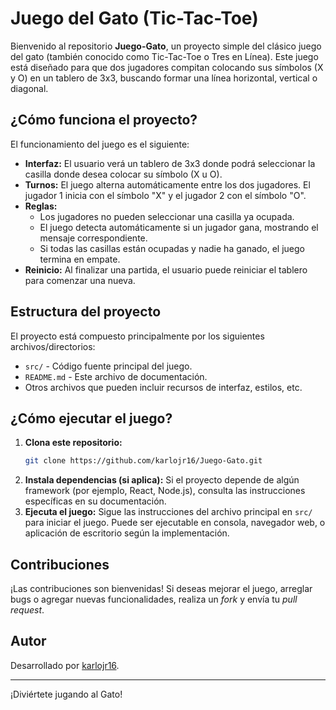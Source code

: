 # Juego del Gato (Tic-Tac-Toe)

Bienvenido al repositorio **Juego-Gato**, un proyecto simple del clásico juego del gato (también conocido como Tic-Tac-Toe o Tres en Línea). Este juego está diseñado para que dos jugadores compitan colocando sus símbolos (X y O) en un tablero de 3x3, buscando formar una línea horizontal, vertical o diagonal.

## ¿Cómo funciona el proyecto?

El funcionamiento del juego es el siguiente:

- **Interfaz:** El usuario verá un tablero de 3x3 donde podrá seleccionar la casilla donde desea colocar su símbolo (X u O).
- **Turnos:** El juego alterna automáticamente entre los dos jugadores. El jugador 1 inicia con el símbolo "X" y el jugador 2 con el símbolo "O".
- **Reglas:**
  - Los jugadores no pueden seleccionar una casilla ya ocupada.
  - El juego detecta automáticamente si un jugador gana, mostrando el mensaje correspondiente.
  - Si todas las casillas están ocupadas y nadie ha ganado, el juego termina en empate.
- **Reinicio:** Al finalizar una partida, el usuario puede reiniciar el tablero para comenzar una nueva.

## Estructura del proyecto

El proyecto está compuesto principalmente por los siguientes archivos/directorios:
- `src/` - Código fuente principal del juego.
- `README.md` - Este archivo de documentación.
- Otros archivos que pueden incluir recursos de interfaz, estilos, etc.

## ¿Cómo ejecutar el juego?

1. **Clona este repositorio:**
   ```bash
   git clone https://github.com/karlojr16/Juego-Gato.git
   ```
2. **Instala dependencias (si aplica):**
   Si el proyecto depende de algún framework (por ejemplo, React, Node.js), consulta las instrucciones específicas en su documentación.
3. **Ejecuta el juego:**
   Sigue las instrucciones del archivo principal en `src/` para iniciar el juego. Puede ser ejecutable en consola, navegador web, o aplicación de escritorio según la implementación.

## Contribuciones

¡Las contribuciones son bienvenidas! Si deseas mejorar el juego, arreglar bugs o agregar nuevas funcionalidades, realiza un _fork_ y envía tu _pull request_.

## Autor

Desarrollado por [karlojr16](https://github.com/karlojr16).

---

¡Diviértete jugando al Gato!
